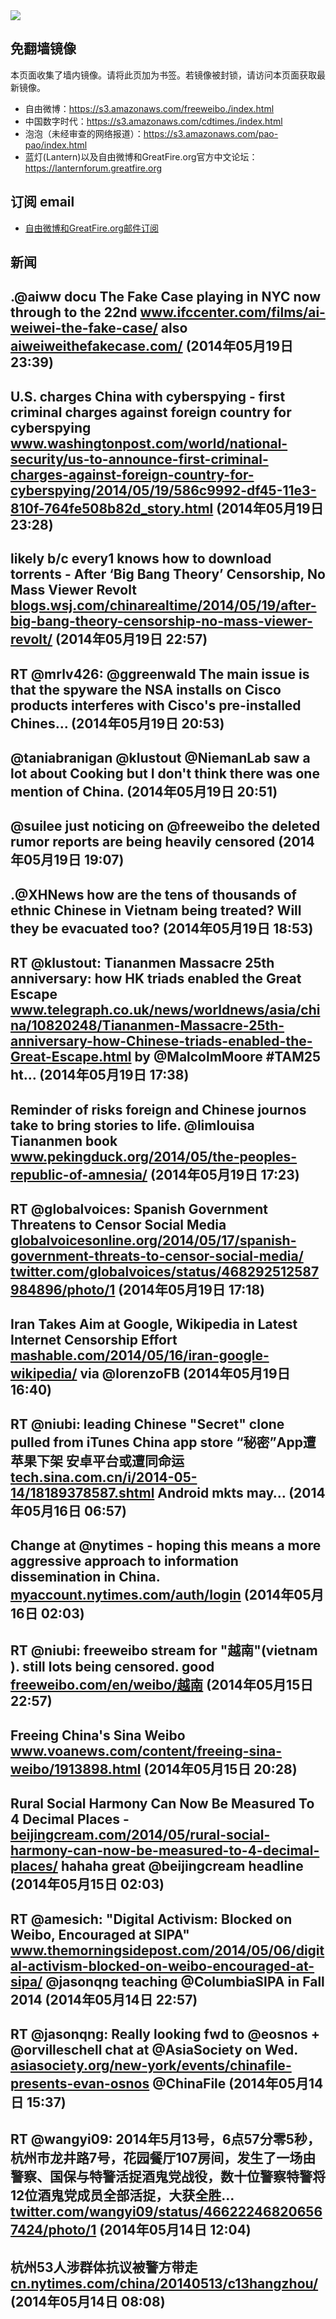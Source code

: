 <img src="https://raw.githubusercontent.com/greatfire/z/master/logos.gif" />

## 免翻墙镜像
本页面收集了墙内镜像。请将此页加为书签。若镜像被封锁，请访问本页面获取最新镜像。
* 自由微博：https://s3.amazonaws.com/freeweibo./index.html
* 中国数字时代：https://s3.amazonaws.com/cdtimes./index.html
* 泡泡（未经审查的网络报道）：https://s3.amazonaws.com/pao-pao/index.html
* 蓝灯(Lantern)以及自由微博和GreatFire.org官方中文论坛：https://lanternforum.greatfire.org

## 订阅 email
* <a href="https://greatfire.us7.list-manage.com/subscribe?u=854fca58782082e0cbdf204a0&id=c78949b93c">自由微博和GreatFire.org邮件订阅</a>
		
## 新闻
.@aiww docu The Fake Case playing in NYC now through to the 22nd <a href="http://www.ifccenter.com/films/ai-weiwei-the-fake-case/">www.ifccenter.com/films/ai-weiwei-the-fake-case/</a> also <a href="http://aiweiweithefakecase.com/">aiweiweithefakecase.com/</a> (2014年05月19日 23:39)
 ---
U.S. charges China with cyberspying - first criminal charges against foreign country for cyberspying <a href="http://www.washingtonpost.com/world/national-security/us-to-announce-first-criminal-charges-against-foreign-country-for-cyberspying/2014/05/19/586c9992-df45-11e3-810f-764fe508b82d_story.html">www.washingtonpost.com/world/national-security/us-to-announce-first-criminal-charges-against-foreign-country-for-cyberspying/2014/05/19/586c9992-df45-11e3-810f-764fe508b82d_story.html</a> (2014年05月19日 23:28)
 ---
likely b/c every1 knows how to download torrents - After ‘Big Bang Theory’ Censorship, No Mass Viewer Revolt <a href="http://blogs.wsj.com/chinarealtime/2014/05/19/after-big-bang-theory-censorship-no-mass-viewer-revolt/?mg=blogs-wsj&url=http%253A%252F%252Fblogs.wsj.com%252Fchinarealtime%252F2014%252F05%252F19%252Fafter-big-bang-theory-censorship-no-mass-viewer-revolt&utm_content=buffere7123&utm_medium=social&utm_source=twitter.com&utm_campaign=buffer">blogs.wsj.com/chinarealtime/2014/05/19/after-big-bang-theory-censorship-no-mass-viewer-revolt/</a> (2014年05月19日 22:57)
 ---
RT @mrlv426: @ggreenwald The main issue is that the spyware the NSA installs on Cisco products interferes with Cisco's pre-installed Chines… (2014年05月19日 20:53)
 ---
@taniabranigan @klustout @NiemanLab saw a lot about Cooking but I don't think there was one mention of China. (2014年05月19日 20:51)
 ---
@suilee just noticing on @freeweibo the deleted rumor reports are being heavily censored (2014年05月19日 19:07)
 ---
.@XHNews how are the tens of thousands of ethnic Chinese in Vietnam being treated? Will they be evacuated too? (2014年05月19日 18:53)
 ---
RT @klustout: Tiananmen Massacre 25th anniversary: how HK triads enabled the Great Escape <a href="http://www.telegraph.co.uk/news/worldnews/asia/china/10820248/Tiananmen-Massacre-25th-anniversary-how-Chinese-triads-enabled-the-Great-Escape.html">www.telegraph.co.uk/news/worldnews/asia/china/10820248/Tiananmen-Massacre-25th-anniversary-how-Chinese-triads-enabled-the-Great-Escape.html</a> by @MalcolmMoore #TAM25 ht… (2014年05月19日 17:38)
 ---
Reminder of risks foreign and Chinese journos take to bring stories to life.  @limlouisa Tiananmen book <a href="http://www.pekingduck.org/2014/05/the-peoples-republic-of-amnesia/">www.pekingduck.org/2014/05/the-peoples-republic-of-amnesia/</a> (2014年05月19日 17:23)
 ---
RT @globalvoices: Spanish Government Threatens to Censor Social Media <a href="http://globalvoicesonline.org/2014/05/17/spanish-government-threats-to-censor-social-media/">globalvoicesonline.org/2014/05/17/spanish-government-threats-to-censor-social-media/</a> <a href="https://twitter.com/globalvoices/status/468292512587984896/photo/1">twitter.com/globalvoices/status/468292512587984896/photo/1</a> (2014年05月19日 17:18)
 ---
Iran Takes Aim at Google, Wikipedia in Latest Internet Censorship Effort <a href="http://mashable.com/2014/05/16/iran-google-wikipedia/#:eyJzIjoidCIsImkiOiJfNHg4a3JsN2cwZDhzNXM1eiJ9">mashable.com/2014/05/16/iran-google-wikipedia/</a> via @lorenzoFB (2014年05月19日 16:40)
 ---
RT @niubi: leading Chinese "Secret" clone pulled from iTunes China app store “秘密”App遭苹果下架 安卓平台或遭同命运 <a href="http://tech.sina.com.cn/i/2014-05-14/18189378587.shtml">tech.sina.com.cn/i/2014-05-14/18189378587.shtml</a> Android mkts may… (2014年05月16日 06:57)
 ---
Change at @nytimes - hoping this means a more aggressive approach to information dissemination in China. <a href="https://myaccount.nytimes.com/auth/login?URI=http%3A%2F%2Fwww.nytimes.com%2F2014%2F05%2F15%2Fbusiness%2Fmedia%2Fjill-abramson-being-replaced-as-top-editor-at-times.html%3F_r%3D5&REFUSE_COOKIE_ERROR=SHOW_ERROR">myaccount.nytimes.com/auth/login</a> (2014年05月16日 02:03)
 ---
RT @niubi: freeweibo stream for "越南"(vietnam ). still lots being censored. good  <a href="https://freeweibo.com/en/weibo/%E8%B6%8A%E5%8D%97">freeweibo.com/en/weibo/越南</a> (2014年05月15日 22:57)
 ---
Freeing China's Sina Weibo <a href="http://www.voanews.com/content/freeing-sina-weibo/1913898.html">www.voanews.com/content/freeing-sina-weibo/1913898.html</a> (2014年05月15日 20:28)
 ---
Rural Social Harmony Can Now Be Measured To 4 Decimal Places - <a href="http://beijingcream.com/2014/05/rural-social-harmony-can-now-be-measured-to-4-decimal-places/">beijingcream.com/2014/05/rural-social-harmony-can-now-be-measured-to-4-decimal-places/</a> hahaha great @beijingcream headline (2014年05月15日 02:03)
 ---
RT @amesich: "Digital Activism: Blocked on Weibo, Encouraged at SIPA" <a href="http://www.themorningsidepost.com/2014/05/06/digital-activism-blocked-on-weibo-encouraged-at-sipa/?utm_content=bufferf7b52&utm_medium=social&utm_source=twitter.com&utm_campaign=buffer">www.themorningsidepost.com/2014/05/06/digital-activism-blocked-on-weibo-encouraged-at-sipa/</a> @jasonqng teaching @ColumbiaSIPA in Fall 2014 (2014年05月14日 22:57)
 ---
RT @jasonqng: Really looking fwd to @eosnos + @orvilleschell chat at @AsiaSociety on Wed. <a href="http://asiasociety.org/new-york/events/chinafile-presents-evan-osnos">asiasociety.org/new-york/events/chinafile-presents-evan-osnos</a> @ChinaFile (2014年05月14日 15:37)
 ---
RT @wangyi09: 2014年5月13号，6点57分零5秒，杭州市龙井路7号，花园餐厅107房间，发生了一场由警察、国保与特警活捉酒鬼党战役，数十位警察特警将12位酒鬼党成员全部活捉，大获全胜… <a href="https://twitter.com/wangyi09/status/466222468206567424/photo/1">twitter.com/wangyi09/status/466222468206567424/photo/1</a> (2014年05月14日 12:04)
 ---
杭州53人涉群体抗议被警方带走 <a href="http://cn.nytimes.com/china/20140513/c13hangzhou/">cn.nytimes.com/china/20140513/c13hangzhou/</a> (2014年05月14日 08:08)
 ---
